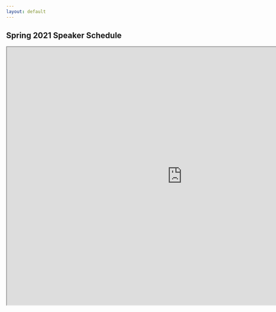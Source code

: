 ```yaml
---
layout: default
---
```


## Spring 2021 Speaker Schedule

<iframe width="950px" height="700px" src="https://docs.google.com/spreadsheets/d/e/2PACX-1vRLvEdTnCX3Ydtum8subawM54hqoSaFtJQfj6g7GB94S5XL4aCQfxPn65uIxpShuqevP0nYqk5MyR0y/pubhtml?gid=0&amp;single=true&amp;widget=true&amp;headers=false"></iframe>
